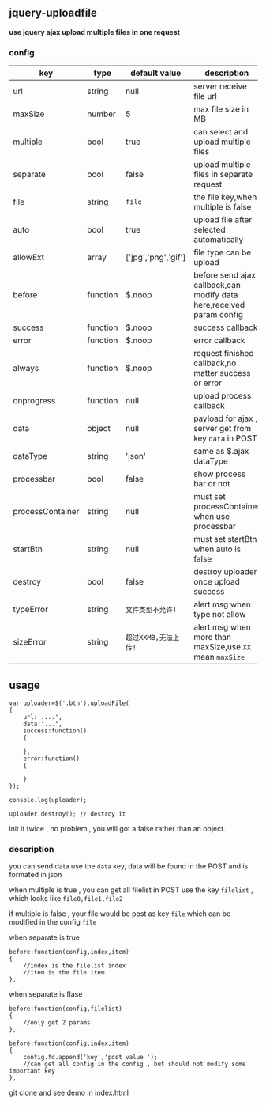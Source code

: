 ## jquery-uploadfile


**use jquery ajax upload multiple files in one request**

### config

| key       | type   | default value | description |
| ------    | ----   | ----          | ----        |
| url       | string | null          | server receive file url |
| maxSize   | number | 5             | max file size in MB     |
| multiple  | bool   | true          | can select and upload multiple files |
| separate  | bool   | false         | upload multiple files in separate request  |
| file      | string | `file`        | the file key,when multiple is false |
| auto      | bool   | true          | upload file after selected automatically |
| allowExt  | array  | ['jpg','png','gif'] |  file type can be upload |
| before    | function | $.noop | before send ajax callback,can modify data here,received param config |
| success   | function | $.noop | success callback |
| error     | function | $.noop | error callback |
| always    | function | $.noop | request finished callback,no matter success or error |
| onprogress | function | null | upload process callback |
| data      |  object | null |   payload for ajax , server get from key `data` in POST  |
| dataType  |  string | 'json' | same as $.ajax dataType |
| processbar | bool | false | show process bar or not |
| processContainer | string | null | must set processContainer when use processbar |
| startBtn  | string | null  | must set startBtn when auto is false |
| destroy   | bool   | false | destroy uploader once upload success |
| typeError | string | `文件类型不允许!`    | alert msg when type not allow        |
| sizeError | string | `超过XXMB,无法上传!` | alert msg when more than maxSize,use `XX` mean `maxSize` |

## usage

```
var uploader=$('.btn').uploadFile(
{
	url:'....',
	data:'...',
	success:function()
	{

	},
	error:function()
	{

	}
});

console.log(uploader);

uploader.destroy(); // destroy it
```

init it twice , no problem , you will got a false rather than an object.


### description

you can send data use the `data` key, data will be found in the  POST and is formated in json

when multiple is true , you can get all filelist in POST use the key `filelist` , which looks like `file0,file1,file2`

if multiple is false , your file would be post as key `file` which can be modified in the config `file`

when separate is true

```
before:function(config,index,item)
{
	//index is the filelist index
	//item is the file item
},
```

when separate is flase

```
before:function(config,filelist)
{
	//only get 2 params
},
```

```
before:function(config,index,item)
{
	config.fd.append('key','post value ');
	//can get all config in the config , but should not modify some important key
},
```

git clone and see demo in index.html






